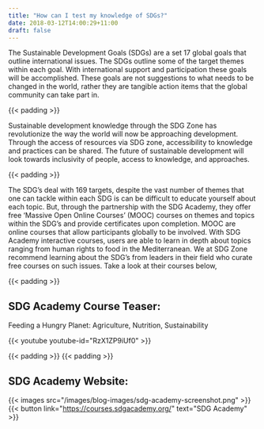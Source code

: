 ```yaml
---
title: "How can I test my knowledge of SDGs?"
date: 2018-03-12T14:00:29+11:00
draft: false
---
```



The Sustainable Development Goals (SDGs) are a set 17 global goals that outline international issues. The SDGs outline some of the target themes within each goal. With international support and participation these goals will be accomplished. These goals are not suggestions to what needs to be changed in the world, rather they are tangible action items that the global community can take part in.

 {{< padding >}}

Sustainable development knowledge through the SDG Zone has revolutionize the way the world will now be approaching development. Through the access of resources via SDG zone, accessibility to knowledge and practices can be shared. The future of sustainable development will look towards inclusivity of people, access to knowledge, and approaches.  
  
 {{< padding >}}


The SDG’s deal with 169 targets, despite the vast number of themes that one can tackle within each SDG is can be difficult to educate yourself about each topic. But, through the partnership with the SDG Academy, they offer free ‘Massive Open Online Courses’ (MOOC) courses on themes and topics within the SDG’s and provide certificates upon completion. MOOC are online courses that allow participants globally to be involved. With SDG Academy interactive courses, users are able to learn in depth about topics ranging from human rights to food in the Mediterranean. We at SDG Zone recommend learning about the SDG’s from leaders in their field who curate free courses on such issues. Take a look at their courses below,

 {{< padding >}}


SDG Academy Course Teaser:
---

Feeding a Hungry Planet: Agriculture, Nutrition, Sustainability

{{< youtube youtube-id="RzX1ZP9iUf0" >}}


 {{< padding >}}
 {{< padding >}}
 

SDG Academy Website:
---

{{< images src="/images/blog-images/sdg-academy-screenshot.png" >}}
{{< button link="https://courses.sdgacademy.org/" text="SDG Academy" >}}



